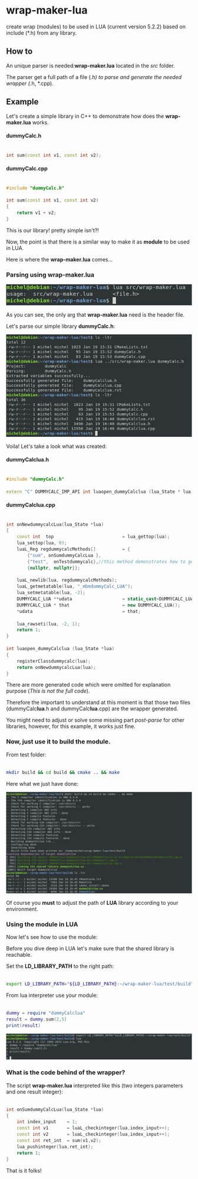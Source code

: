 # wrap-maker-lua

create wrap (modules) to be used in LUA (current version 5.2.2) based on include (*.h) from any library.

## How to

An unique parser is needed:**wrap-maker.lua** located in the *src* folder.

The parser get a full path of a file (*.h) to parse and generate the needed wrapper (*.h, *.cpp).

## Example

Let's create a simple library in C++ to demonstrate how does the **wrap-maker.lua** works.

#### dummyCalc.h
```cpp

int sum(const int v1, const int v2);


```

#### dummyCalc.cpp
```cpp

#include "dummyCalc.h"

int sum(const int v1, const int v2)
{
    return v1 + v2;
}

```

This is our library! pretty simple isn't?!


Now, the point is that there is a similar way to make it as **module** to be used in LUA.

Here is where the **wrap-maker.lua** comes...

### Parsing using **wrap-maker.lua**

![alt text](https://raw.githubusercontent.com/michelmorais/wrap-maker-lua/master/images/first-run.png)

As you can see, the only arg that **wrap-maker.lua** need is the header file.


Let's parse our simple library **dummyCalc.h**:

![alt text](https://raw.githubusercontent.com/michelmorais/wrap-maker-lua/master/images/run-over-test-folder.png)

Voila! Let's take a look what was created:

#### dummyCalclua.h

```cpp

#include "dummyCalc.h"

extern "C" DUMMYCALC_IMP_API int luaopen_dummyCalclua (lua_State * lua);


```

#### dummyCalclua.cpp

```cpp

int onNewdummycalcLua(lua_State *lua)
{
    const int  top                          = lua_gettop(lua);
    lua_settop(lua, 0);
    luaL_Reg regdummycalcMethods[]          = {  
        {"sum", onSumdummyCalcLua },
        {"test",  onTestdummycalc},//this method demonstrates how to get the class of a lua call
        {nullptr, nullptr}};

    luaL_newlib(lua, regdummycalcMethods);
    luaL_getmetatable(lua, "_mbmdummyCalc_LUA");
    lua_setmetatable(lua, -2);
    DUMMYCALC_LUA **udata                   = static_cast<DUMMYCALC_LUA **>(lua_newuserdata(lua, sizeof(DUMMYCALC_LUA *)));
    DUMMYCALC_LUA * that                    = new DUMMYCALC_LUA();
    *udata                                  = that;
    
    lua_rawseti(lua, -2, 1);
    return 1;
}

int luaopen_dummyCalclua (lua_State *lua)
{
    registerClassdummycalc(lua);
    return onNewdummycalcLua(lua);
}
```

There are more generated code which were omitted for explanation purpose (*This is not the full code*).

Therefore the important to understand at this moment is that those two files (dummyCalc**lua**.h and dummyCalc**lua**.cpp) are the wrapper generated.

You might need to adjust or solve some missing part *post-parse* for other libraries, however, for this example, it works just fine.

### Now, just use it to build the module.

From test folder:

```sh

mkdir build && cd build && cmake .. && make


```

Here what we just have done:

![alt text](https://raw.githubusercontent.com/michelmorais/wrap-maker-lua/master/images/using-cmake-example.png)

Of course you **must** to adjust the path of **LUA** library according to your environment.


### Using the module in LUA

Now let's see how to use the module:

Before you dive deep in LUA let's make sure that the shared library is reachable.

Set the **LD_LIBRARY_PATH** to the right path:

```sh

export LD_LIBRARY_PATH="${LD_LIBRARY_PATH}:~/wrap-maker-lua/test/build"

```

From lua interpreter use your module:

```lua

dummy = require "dummyCalclua"
result = dummy.sum(2,5)
print(result)

```


![alt text](https://raw.githubusercontent.com/michelmorais/wrap-maker-lua/master/images/lua-interpreter-module.png)



### What is the code behind of the wrapper?


The script **wrap-maker.lua** interpreted like this (two integers parameters and one result integer):


```cpp

int onSumdummyCalcLua(lua_State *lua)
{
    int index_input    = 1;
    const int v1       = luaL_checkinteger(lua,index_input++);
    const int v2       = luaL_checkinteger(lua,index_input++);
    const int ret_int  = sum(v1,v2);
    lua_pushinteger(lua,ret_int);
    return 1;
}

```


That is it folks!

